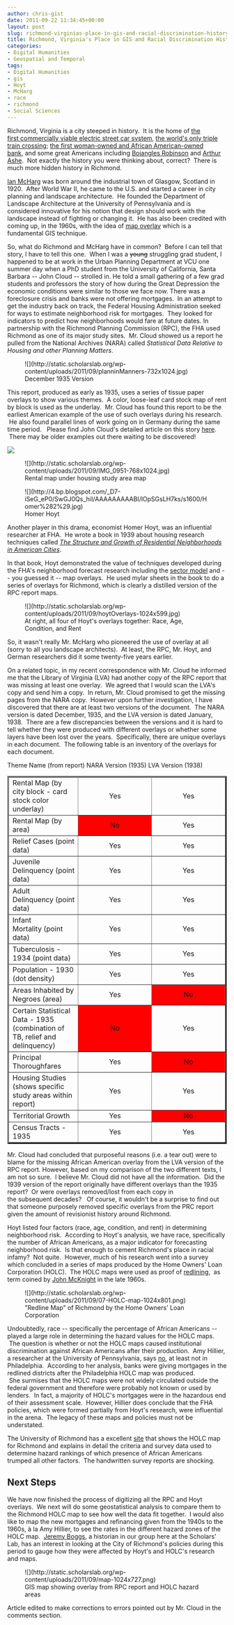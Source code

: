 ```yaml
---
author: chris-gist
date: 2011-09-22 11:34:45+00:00
layout: post
slug: richmond-virginias-place-in-gis-and-racial-discrimination-history
title: Richmond, Virginia's Place in GIS and Racial Discrimination History
categories:
- Digital Humanities
- Geospatial and Temporal
tags:
- Digital Humanities
- gis
- Hoyt
- McHarg
- race
- richmond
- Social Sciences
---
```


Richmond, Virginia is a city steeped in history.  It is the home of [the first commercially viable electric street car system](http://chpn.net/news/2006/02/16/a-history-of-richmonds-trolleys_336/), [the world's only triple train crossing](http://richmondthenandnow.com/Newspaper-Articles/Triple-Train-Crossing.html); [the first woman-owned and African American-owned bank](http://www.encyclopediavirginia.org/Walker_Maggie_Lena_1864-1934), and some great Americans including [Bojangles Robinson](http://atdf.org/awards/bojangles.html) and [Arthur Ashe](http://www.encyclopediavirginia.org/Ashe_Arthur_1943-1993).  Not exactly the history you were thinking about, correct?  There is much more hidden history in Richmond.

[Ian McHarg](http://www.nytimes.com/2001/03/12/arts/12MCHA.html) was born around the industrial town of Glasgow, Scotland in 1920.  After World War II, he came to the U.S. and started a career in city planning and landscape architecture.  He founded the Department of Landscape Architecture at the University of Pennsylvania and is considered innovative for his notion that design should work with the landscape instead of fighting or changing it.  He has also been credited with coming up, in the 1960s, with the idea of [map overlay](http://en.wikipedia.org/wiki/Geographic_information_system#Map_overlay) which is a fundamental GIS technique.

So, what do Richmond and McHarg have in common?  Before I can tell that story, I have to tell this one.  When I was a <del>young</del> struggling grad student, I happened to be at work in the Urban Planning Department at VCU one summer day when a PhD student from the University of California, Santa Barbara -- John Cloud -- strolled in. He told a small gathering of a few grad students and professors the story of how during the Great Depression the economic conditions were similar to those we face now. There was a foreclosure crisis and banks were not offering mortgages.  In an attempt to get the industry back on track, the Federal Housing Administration seeked for ways to estimate neighborhood risk for mortgages.  They looked for indicators to predict how neighborhoods would fare at future dates. In partnership with the Richmond Planning Commission (RPC), the FHA used Richmond as one of its major study sites.  Mr. Cloud showed us a report he pulled from the National Archives (NARA) called _Statistical Data Relative to Housing and other Planning Matters_.

<figure>
  ![](http://static.scholarslab.org/wp-content/uploads/2011/09/planninManners-732x1024.jpg)
  <figcaption>
 December 1935 Version
</figcaption>

</figure>

This report, produced as early as 1935, uses a series of tissue paper overlays to show various themes.  A color, loose-leaf card stock map of rent by block is used as the underlay.  Mr. Cloud has found this report to be the earliest American example of the use of such overlays during his research.  He also found parallel lines of work going on in Germany during the same time period.   Please find John Cloud's detailed article on this story [here](http://www.cartogis.org/docs/proceedings/2005/cloud.pdf).  There may be older examples out there waiting to be discovered!

![](http://static.scholarslab.org/wp-content/uploads/2011/09/IMG_0955-1024x768.jpg)

<figure>
  ![](http://static.scholarslab.org/wp-content/uploads/2011/09/IMG_0951-768x1024.jpg)
  <figcaption>
 Rental map under housing study area map
</figcaption>

</figure>

<figure>
  ![](http://4.bp.blogspot.com/_D7-iSeG_eP0/SwGJ0Qs_hiI/AAAAAAAAABI/lOpSGsLH7ks/s1600/Homer%282%29.jpg)
  <figcaption>
 Homer Hoyt
</figcaption>

</figure>

Another player in this drama, economist Homer Hoyt, was an influential researcher at FHA.  He wrote a book in 1939 about housing research techniques called _[The Structure and Growth of Residential Neighborhoods in American Cities](http://www.archive.org/details/structuregrowtho00unitrich)_.

In that book, Hoyt demonstrated the value of techniques developed during the FHA's neighborhood forecast research including the [sector model](http://en.wikipedia.org/wiki/Sector_model) and -- you guessed it -- map overlays.  He used mylar sheets in the book to do a series of overlays for Richmond, which is clearly a distilled version of the RPC report maps.

<figure>
  ![](http://static.scholarslab.org/wp-content/uploads/2011/09/hoytOverlays-1024x599.jpg)
  <figcaption>
 At right, all four of Hoyt's overlays together: Race, Age, Condition, and Rent
</figcaption>

</figure>

So, it wasn't really Mr. McHarg who pioneered the use of overlay at all (sorry to all you landscape architects).  At least, the RPC, Mr. Hoyt, and German researchers did it some twenty-five years earlier.

On a related topic, in my recent correspondence with Mr. Cloud he informed me that the Library of Virginia (LVA) had another copy of the RPC report that was missing at least one overlay.  We agreed that I would scan the LVA's copy and send him a copy.  In return, Mr. Cloud promised to get the missing pages from the NARA copy.  However upon further investigation, I have discovered that there are at least two versions of the document.  The NARA version is dated December, 1935, and the LVA version is dated January, 1938.  There are a few discrepancies between the versions and it is hard to tell whether they were produced with different overlays or whether some layers have been lost over the years.  Specifically, there are unique overlays in each document.  The following table is an inventory of the overlays for each document.
<table cellpadding="5" align="center" border="3" >
<tbody >
<tr >
Theme Name
(from report)
NARA Version
(1935)
LVA Version
(1938)
</tr>
<tr >

<td width="15%" >Rental Map
(by city block - card stock color underlay)
</td>

<td style="text-align: center;" >Yes
</td>

<td style="text-align: center;" >Yes
</td>
</tr>
<tr >

<td width="15%" >Rental Map (by area)
</td>

<td bgcolor="red" style="text-align: center;" >No
</td>

<td style="text-align: center;" >Yes
</td>
</tr>
<tr >

<td >Relief Cases (point data)
</td>

<td style="text-align: center;" >Yes
</td>

<td style="text-align: center;" >Yes
</td>
</tr>
<tr >

<td >Juvenile Delinquency (point data)
</td>

<td style="text-align: center;" >Yes
</td>

<td style="text-align: center;" >Yes
</td>
</tr>
<tr >

<td >Adult Delinquency (point data)
</td>

<td style="text-align: center;" >Yes
</td>

<td style="text-align: center;" >Yes
</td>
</tr>
<tr >

<td >Infant Mortality (point data)
</td>

<td style="text-align: center;" >Yes
</td>

<td style="text-align: center;" >Yes
</td>
</tr>
<tr >

<td >Tuberculosis - 1934 (point data)
</td>

<td style="text-align: center;" >Yes
</td>

<td style="text-align: center;" >Yes
</td>
</tr>
<tr >

<td >Population - 1930 (dot density)
</td>

<td style="text-align: center;" >Yes
</td>

<td style="text-align: center;" >Yes
</td>
</tr>
<tr >

<td >Areas Inhabited by Negroes (area)
</td>

<td style="text-align: center;" >Yes
</td>

<td bgcolor="red" style="text-align: center;" >No
</td>
</tr>
<tr >

<td >Certain Statistical Data - 1935
(combination of TB, relief and delinquency)
</td>

<td bgcolor="red" style="text-align: center;" >No
</td>

<td style="text-align: center;" >Yes
</td>
</tr>
<tr >

<td >Principal Thoroughfares
</td>

<td style="text-align: center;" >Yes
</td>

<td bgcolor="red" style="text-align: center;" >No
</td>
</tr>
<tr >

<td >Housing Studies
(shows specific study areas within report)
</td>

<td style="text-align: center;" >Yes
</td>

<td style="text-align: center;" >Yes
</td>
</tr>
<tr >

<td >Territorial Growth
</td>

<td style="text-align: center;" >Yes
</td>

<td bgcolor="red" style="text-align: center;" >No
</td>
</tr>
<tr >

<td >Census Tracts - 1935
</td>

<td style="text-align: center;" >Yes
</td>

<td style="text-align: center;" >Yes
</td>
</tr>
</tbody>
</table>
Mr. Cloud had concluded that purposeful reasons (i.e. a tear out) were to blame for the missing African American overlay from the LVA version of the RPC report. However, based on my comparison of the two different texts, I am not so sure.  I believe Mr. Cloud did not have all the information.  Did the 1939 version of the report originally have different overlays than the 1935 report?  Or were overlays removed/lost from each copy in the subsequent decades?   Of course, it wouldn't be a surprise to find out that someone purposely removed specific overlays from the PRC report given the amount of revisionist history around Richmond.

Hoyt listed four factors (race, age, condition, and rent) in determining neighborhood risk.  According to Hoyt's analysis, we have race, specifically the number of African Americans, as a major indicator for forecasting neighborhood risk.  Is that enough to cement Richmond's place in racial infamy?  Not quite.  However, much of his research went into a survey which concluded in a series of maps produced by the Home Owners' Loan Corporation (HOLC).  The HOLC maps were used as proof of [redlining](http://encyclopedia.chicagohistory.org/pages/1050.html),  as term coined by [John McKnight](http://www.northwestern.edu/ipr/people/mcknight.html) in the late 1960s.

<figure>
  ![](http://static.scholarslab.org/wp-content/uploads/2011/09/07-HOLC-map-1024x801.png)
  <figcaption>
 "Redline Map" of Richmond by the Home Owners' Loan Corporation
</figcaption>

</figure>

Undoubtedly, race -- specifically the percentage of African Americans -- played a large role in determining the hazard values for the HOLC maps.  The question is whether or not the HOLC maps caused institutional discrimination against African Americans after their production.  Amy Hillier, a researcher at the University of Pennsylvania, says [no](http://cml.upenn.edu/redlining/), at least not in Philadelphia.  According to her analysis, banks were giving mortgages in the redlined districts after the Philadelphia HOLC map was produced.  She surmises that the HOLC maps were not widely circulated outside the federal government and therefore were probably not known or used by lenders.  In fact, a majority of HOLC's mortgages were in the hazardous end of their assessment scale.  However, Hillier does conclude that the FHA policies, which were formed partially from Hoyt's research, were influential in the arena.  The legacy of these maps and policies must not be understated.

The University of Richmond has a excellent [site](http://dsl.richmond.edu/holc/) that shows the HOLC map for Richmond and explains in detail the criteria and survey data used to determine hazard rankings of which presence of African Americans trumped all other factors.  The handwritten survey reports are shocking.


## Next Steps


We have now finished the process of digitizing all the RPC and Hoyt overlays.  We next will do some geostatistical analysis to compare them to the Richmond HOLC map to see how well the data fit together.  I would also like to map the new mortgages and refinancing given from the 1940s to the 1960s, à la Amy Hillier, to see the rates in the different hazard zones of the HOLC map.  [Jeremy Boggs](http://jeremyboggs.net/), a historian in our group here at the Scholars' Lab, has an interest in looking at the City of Richmond's policies during this period to gauge how they were affected by Hoyt's and HOLC's research and maps.

<figure>
  ![](http://static.scholarslab.org/wp-content/uploads/2011/09/map-1024x727.png)
  <figcaption>
 GIS map showing overlay from RPC report and HOLC hazard areas
</figcaption>

</figure>

Article edited to make corrections to errors pointed out by Mr. Cloud in the comments section.
